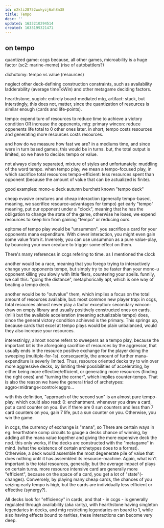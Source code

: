 ```yaml
---
id: n2kli28752wwkyzj6xh8n38
title: Tempo
desc: ''
updated: 1633210294514
created: 1633199321471
---
```



## on tempo

quantized game:
    ccgs
because, all other games, microability is a huge factor (sc2: marine-meme)
(rise of autobattlers?)

dichotomy:
tempo vs value (resources)

neglect other deck-defining construction constraints, such as
availability
ladderability (average timeToWin)
and other metagame deciding factors.

hearthstone, yugioh: entirely board-mediated
mtg, artifact: stack, but interstingly, this does not, matter, since the quantization of resources is similar enough (cards and life-points).

tempo: expenditure of resources to reduce time to achieve a victory condition
OR increase the oppenents,
mtg:
 primary wincon: reduce oppenents life total to 0
other ones later.
in short, tempo costs resources
and generating more resources costs resources.

and how do we measure how fast we are? in a mediums time, and since were in turn based games, this would be in turns.
but, the total output is limited, so we have to decide: tempo or value.

not always clearly separated, mixture of styles and unfortunately:
muddling of the word tempo.
when tempo play, we mean a tempo-focused play, in which sacrifice total resources
tempo-efficient: less resources spent than opponent (because the amount of value that can be actualized is finite).

good examples:
mono-u deck autumn burchett
known "tempo deck"

cheap evasive creatures and cheap interaction (generally tempo-based, meaning, we sacrifice resource-advantages for tempo)
get early "tempo" meaning, put our opponent under a "clock", meaning that he has the obligation to change the state of the game, otherwise he loses,
we expend resources to keep him from gaining "tempo" or reducing ours.

epitome of tempo play would be "unsummon". you sacrifice a card for your opponents mana expenditure. With clever interaction, you might even gain some value from it.
Inversely, you can use unsummon as a pure value-play, by bouncing your own creature to trigger some effect on them.

There's many references in ccgs refering to time. as I mentioned the clock

another would be a race, meaning that you forego trying to interactively change your opponents tempo, but simply try to be faster
than your mono-u opponent killing you slowly with little fliers, countering your spells.
funnily, we call this: "going the distance", metaphorically apt,
which is one way of beating a tempo deck.

another would be to "outvalue" them, which implies a focus on the total amount of resources available, but:
most common new player trap:
in ccgs, total resources almost never play a factor
 exception: secondary wincon: draw on empty library and usually positively constructed ones on cards. (mill)
but the available acceleration (meaning actualizable tempo) does, since the general victory condition achieved is the primary.
This springs up, because cards that excel at tempo plays would be plain unbalanced, would they also increase your resources.

interestinlgy, almost noone refers to sweepers as a tempo play, because the important bit is the aforegoing sacrifice of resources by the aggressor, that usually ends in the resource positive exchange for the player doing the sweeping (multiple-for-1s).
consequently, the amount of further mana-expenditure is severly limited. Thus, resource oriented decks try to win over more aggressive decks, by limiting their possibilities of accelerating, by either being more effective/efficient, or generating more resources (finding the right ones) and "turning the corner",
which implies counter-tempo. That is also the reason we have the general triad of archetypes: aggro<midrange<control<aggro...

with this definition, "approach of the second sun" is an almost pure tempo-play. which could also read:
0: enchantment. whenever you draw a card, put a card counter on you. 6w: if there are 0 sun counters and less than 7 card counters on you, gain 7 life, put a sun counter on you. Otherwise, you win the game.

in ccgs, the currency of exchange is "mana", so
There are certain ways in eg. hearthstone comp circuits to gauge a decks chance of winning, by adding all the mana value together and giving the more expensive deck the nod.
this only works, if the decks are constructed with the "metagame" in mind.
(what the existence of certain archetypes does to a format). Otherwise, a deck would assemble the most degenerate pile of value that does nothing until it has assembled its resource-machine.
Again, what isn't important is the total resources, generally; but the average impact of plays on certain turns.
more resource intensive card are generally more "efficient", because on the space of a card, you get a lot of "state"(-changes).
Conversely, by playing many cheap cards, the chances of you seizing early tempo is high, but the cards are individually less efficient or effective (synergy?).

All decks look for "efficiency" in cards, and that - in ccgs - is generally regulated through availability (aka rarity), with hearthstone having singleton legendaries in decks, and mtg restricting legendaries on board to 1, while also having effects bound to rarities, these interactions can become very deep.
